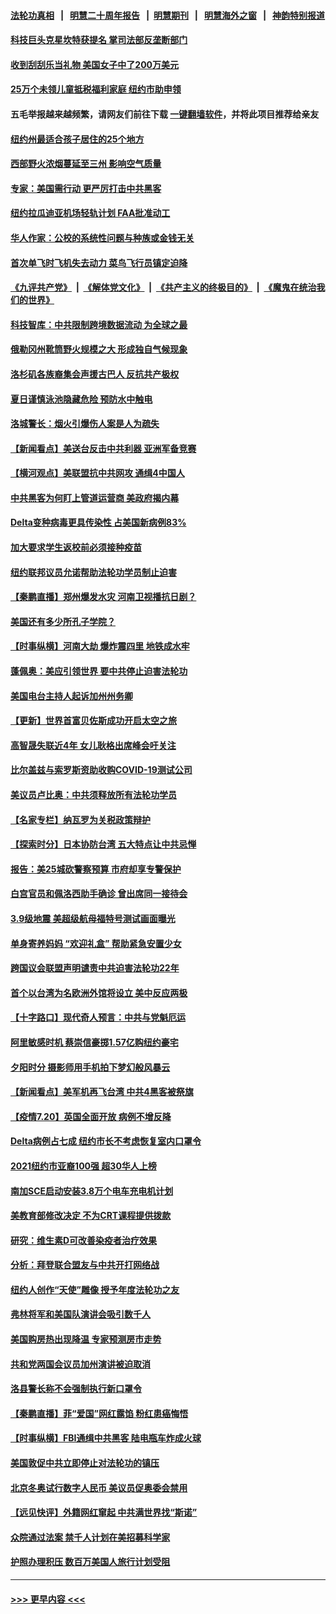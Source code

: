 #### [法轮功真相](https://github.com/gfw-breaker/truth/blob/master/README.md?t=0) &nbsp;&nbsp;|&nbsp;&nbsp; [明慧二十周年报告](https://github.com/gfw-breaker/mh-reports/blob/master/README.md?t=0) &nbsp;&nbsp;|&nbsp;&nbsp;[明慧期刊](https://github.com/gfw-breaker/mh-qikan) &nbsp;&nbsp;|&nbsp;&nbsp; [明慧海外之窗](https://github.com/gfw-breaker/mh-news/blob/master/README.md?t=0) &nbsp;&nbsp;|&nbsp;&nbsp; [神韵特别报道](https://github.com/gfw-breaker/mh-news/blob/master/shenyun.md?t=0)
#### [科技巨头克星坎特获提名 掌司法部反垄断部门](../pages/nsc412/n13103965.md?t=07211901) 
#### [收到刮刮乐当礼物 美国女子中了200万美元](../pages/nsc412/n13103817.md?t=07211901) 
#### [25万个未领儿童抵税福利家庭  纽约市助申领](../pages/nsc412/n13103515.md?t=07211901) 
#### 五毛举报越来越频繁，请网友们前往下载 [一键翻墙软件](https://github.com/gfw-breaker/ssr-accounts)，并将此项目推荐给亲友
#### [纽约州最适合孩子居住的25个地方](../pages/nsc412/n13103534.md?t=07211901) 
#### [西部野火浓烟蔓延至三州  影响空气质量](../pages/nsc412/n13103524.md?t=07211901) 
#### [专家：美国需行动 更严厉打击中共黑客](../pages/nsc412/n13103193.md?t=07211901) 
#### [纽约拉瓜迪亚机场轻轨计划 FAA批准动工](../pages/nsc412/n13103488.md?t=07211901) 
#### [华人作家：公校的系统性问题与种族或金钱无关](../pages/nsc412/n13103507.md?t=07211901) 
#### [首次单飞时飞机失去动力 菜鸟飞行员镇定迫降](../pages/nsc412/n13103548.md?t=07211901) 
#### [《九评共产党》](https://github.com/begood0513/9ping.md/blob/master/README.md) &nbsp;|&nbsp; [《解体党文化》](../../../../jtdwh.md/blob/master/README.md)  &nbsp;|&nbsp; [《共产主义的终极目的》](../../../../gczydzjmd.md/blob/master/README.md) &nbsp;|&nbsp; [《魔鬼在统治我们的世界》](../../../../mgztzwmdsj.md/blob/master/README.md) 
#### [科技智库：中共限制跨境数据流动 为全球之最](../pages/nsc412/n13103309.md?t=07211901) 
#### [俄勒冈州靴筒野火规模之大 形成独自气候现象](../pages/nsc412/n13103001.md?t=07211901) 
#### [洛杉矶各族裔集会声援古巴人 反抗共产极权](../pages/nsc412/n13100668.md?t=07211901) 
#### [夏日谨慎泳池隐藏危险 预防水中触电](../pages/nsc412/n13103225.md?t=07211901) 
#### [洛城警长：烟火引爆伤人案是人为疏失](../pages/nsc412/n13103120.md?t=07211901) 
#### [【新闻看点】美送台反击中共利器 亚洲军备竞赛](../pages/nsc412/n13102758.md?t=07211901) 
#### [【横河观点】美联盟抗中共网攻 通缉4中国人](../pages/nsc412/n13102929.md?t=07211901) 
#### [中共黑客为何盯上管道运营商 美政府揭内幕](../pages/nsc412/n13102645.md?t=07211901) 
#### [Delta变种病毒更具传染性 占美国新病例83%](../pages/nsc412/n13102990.md?t=07211901) 
#### [加大要求学生返校前必须接种疫苗](../pages/nsc412/n13103088.md?t=07211901) 
#### [纽约联邦议员允诺帮助法轮功学员制止迫害](../pages/nsc412/n13102907.md?t=07211901) 
#### [【秦鹏直播】郑州爆发水灾 河南卫视播抗日剧？](../pages/nsc412/n13102882.md?t=07211901) 
#### [美国还有多少所孔子学院？](../pages/nsc412/n13100868.md?t=07211901) 
#### [【时事纵横】河南大劫 爆炸震四里 地铁成水牢](../pages/nsc412/n13102853.md?t=07211901) 
#### [蓬佩奥：美应引领世界 要中共停止迫害法轮功](../pages/nsc412/n13102781.md?t=07211901) 
#### [美国电台主持人起诉加州州务卿](../pages/nsc412/n13102899.md?t=07211901) 
#### [【更新】世界首富贝佐斯成功开启太空之旅](../pages/nsc412/n13101853.md?t=07211901) 
#### [高智晟失联近4年 女儿耿格出席峰会吁关注](../pages/nsc412/n13103182.md?t=07211901) 
#### [比尔盖兹与索罗斯资助收购COVID-19测试公司](../pages/nsc412/n13102560.md?t=07211901) 
#### [美议员卢比奥：中共须释放所有法轮功学员](../pages/nsc412/n13102667.md?t=07211901) 
#### [【名家专栏】纳瓦罗为关税政策辩护](../pages/nsc412/n13102316.md?t=07211901) 
#### [【探索时分】日本协防台湾 五大特点让中共忌惮](../pages/nsc412/n13100187.md?t=07211901) 
#### [报告：美25城砍警察预算 市府却享专警保护](../pages/nsc412/n13102228.md?t=07211901) 
#### [白宫官员和佩洛西助手确诊 曾出席同一接待会](../pages/nsc412/n13102431.md?t=07211901) 
#### [3.9级地震 美超级航母福特号测试画面曝光](../pages/nsc412/n13102467.md?t=07211901) 
#### [单身寄养妈妈 “欢迎礼盒” 帮助紧急安置少女](../pages/nsc412/n13101927.md?t=07211901) 
#### [跨国议会联盟声明谴责中共迫害法轮功22年](../pages/nsc412/n13102310.md?t=07211901) 
#### [首个以台湾为名欧洲外馆将设立 美中反应两极](../pages/nsc412/n13102224.md?t=07211901) 
#### [【十字路口】现代奇人预言：中共与党魁厄运](../pages/nsc412/n13101654.md?t=07211901) 
#### [阿里敏感时机 蔡崇信豪掷1.57亿购纽约豪宅](../pages/nsc412/n13102161.md?t=07211901) 
#### [夕阳时分 摄影师用手机拍下梦幻般风暴云](../pages/nsc412/n13101269.md?t=07211901) 
#### [【新闻看点】美军机再飞台湾 中共4黑客被祭旗](../pages/nsc412/n13100116.md?t=07211901) 
#### [【疫情7.20】英国全面开放 病例不增反降](../pages/nsc412/n13101424.md?t=07211901) 
#### [Delta病例占七成 纽约市长不考虑恢复室内口罩令](../pages/nsc412/n13100885.md?t=07211901) 
#### [2021纽约市亚裔100强 超30华人上榜](../pages/nsc412/n13100865.md?t=07211901) 
#### [南加SCE启动安装3.8万个电车充电机计划](../pages/nsc412/n13101097.md?t=07211901) 
#### [美教育部修改决定 不为CRT课程提供拨款](../pages/nsc412/n13100874.md?t=07211901) 
#### [研究：维生素D可改善染疫者治疗效果](../pages/nsc412/n13100779.md?t=07211901) 
#### [分析：拜登联合盟友与中共开打网络战](../pages/nsc412/n13100536.md?t=07211901) 
#### [纽约人创作“天使”雕像 授予年度法轮功之友](../pages/nsc412/n13100480.md?t=07211901) 
#### [弗林将军和美国队演讲会吸引数千人](../pages/nsc412/n13100464.md?t=07211901) 
#### [美国购房热出现降温 专家预测房市走势](../pages/nsc412/n13100281.md?t=07211901) 
#### [共和党两国会议员加州演讲被迫取消](../pages/nsc412/n13100352.md?t=07211901) 
#### [洛县警长称不会强制执行新口罩令](../pages/nsc412/n13100293.md?t=07211901) 
#### [【秦鹏直播】菲“爱国”网红露馅 粉红患癌悔悟](../pages/nsc412/n13100156.md?t=07211901) 
#### [【时事纵横】FBI通缉中共黑客 陆电瓶车炸成火球](../pages/nsc412/n13100143.md?t=07211901) 
#### [美国敦促中共立即停止对法轮功的镇压](../pages/nsc412/n13100132.md?t=07211901) 
#### [北京冬奥试行数字人民币 美议员促奥委会禁用](../pages/nsc412/n13099942.md?t=07211901) 
#### [【远见快评】外籍网红窜起 中共满世界找“斯诺”](../pages/nsc412/n13100092.md?t=07211901) 
#### [众院通过法案 禁千人计划在美招募科学家](../pages/nsc412/n13100087.md?t=07211901) 
#### [护照办理积压 数百万美国人旅行计划受阻](../pages/nsc412/n13096168.md?t=07211901) 

----
#### [ >>> 更早内容 <<< ](../indexes/nsc412-earlier.md)

